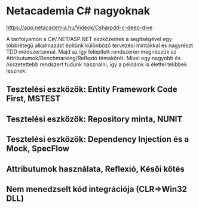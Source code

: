 ﻿# Netacademia C# nagyoknak

https://app.netacademia.hu/Videok/Csharpdd-c-deep-dive

A tanfolyamon a C#/.NET/ASP.NET eszközeinek a segítségével egy többrétegű alkalmazást építünk különböző tervezési mintákkal és nagyrészt TDD módszertannal. Majd az így felépített rendszeren megnézzük az Attributumok/Benchmarking/Reflexió témakörét. Mivel egy nagyobb és összetettebb rendszert tudunk használni, így a példáink is élettel telibbek lesznek.

## Tesztelési eszközök: Entity Framework Code First, MSTEST 
## Tesztelési eszközök: Repository minta, NUNIT 
## Tesztelési eszközök: Dependency Injection és a Mock, SpecFlow 
## Attributumok használata, Reflexió, Késői kötés
## Nem menedzselt kód integrációja (CLR=>Win32 DLL) 




